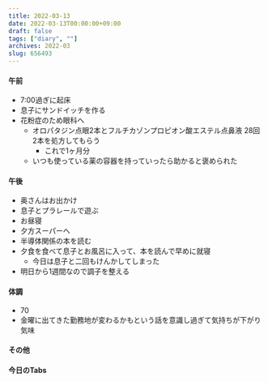 ```yaml
---
title: 2022-03-13
date: 2022-03-13T00:00:00+09:00
draft: false
tags: ["diary", ""]
archives: 2022-03
slug: 656493
---
```

#### 午前
- 7:00過ぎに起床
- 息子にサンドイッチを作る
- 花粉症のため眼科へ
  - オロパタジン点眼2本とフルチカゾンプロピオン酸エステル点鼻液 28回2本を処方してもらう
    - これで1ヶ月分
  - いつも使っている薬の容器を持っていったら助かると褒められた
#### 午後
- 奥さんはお出かけ
- 息子とプラレールで遊ぶ
- お昼寝
- 夕方スーパーへ
- 半導体関係の本を読む
- 夕食を食べて息子とお風呂に入って、本を読んで早めに就寝
  - 今日は息子と二回もけんかしてしまった
- 明日から1週間なので調子を整える
#### 体調
- 70
- 金曜に出てきた勤務地が変わるかもという話を意識し過ぎて気持ちが下がり気味
#### その他
#### 今日のTabs